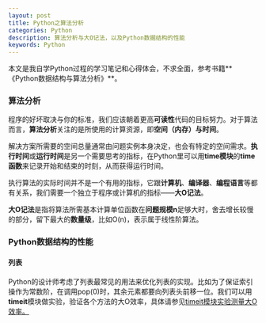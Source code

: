 ```yaml
---
layout: post
title: Python之算法分析
categories: Python
description: 算法分析与大O记法，以及Python数据结构的性能
keywords: Python
---
```


本文是我自学Python过程的学习笔记和心得体会，不求全面，参考书籍**《Python数据结构与算法分析》**。

### 算法分析

 程序的好坏取决与你的标准，我们应该朝着更高**可读性**代码的目标努力。对于算法而言，**算法分析**关注的是所使用的计算资源，即**空间（内存）**与**时间**。

解决方案所需要的空间总量通常由问题实例本身决定，也会有特定的空间需求。**执行时间**或**运行时间**是另一个需要思考的指标，在Python里可以用**time模块**的**time函数**来记录开始和结束的时刻，从而获得运行时间。

执行算法的实际时间并不是一个有用的指标，它跟**计算机**、**编译器**、**编程语言**等都有关系，我们需要一个独立于程序或计算机的指标——**大O记法**。

**大O记法**是指将算法所需基本计算单位函数在**问题规模n**足够大时，舍去增长较慢的部分，留下最大的**数量级**，比如O(n)，表示属于线性阶算法。

### Python数据结构的性能

#### 列表

Python的设计师考虑了列表最常见的用法来优化列表的实现。比如为了保证索引操作为常数阶，在调用pop(0)时，其余元素都要向列表头前移一位。我们可以用**timeit**模块做实验，验证各个方法的大O效率，具体请参见[timeit模块实验测量大O效率。](https://yyh-96.github.io "一份简明的 Markdown 笔记与教程")

